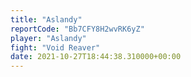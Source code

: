 ```yaml
---
title: "Aslandy"
reportCode: "Bb7CFY8H2wvRK6yZ"
player: "Aslandy"
fight: "Void Reaver"
date: 2021-10-27T18:44:38.310000+00:00
---
```

